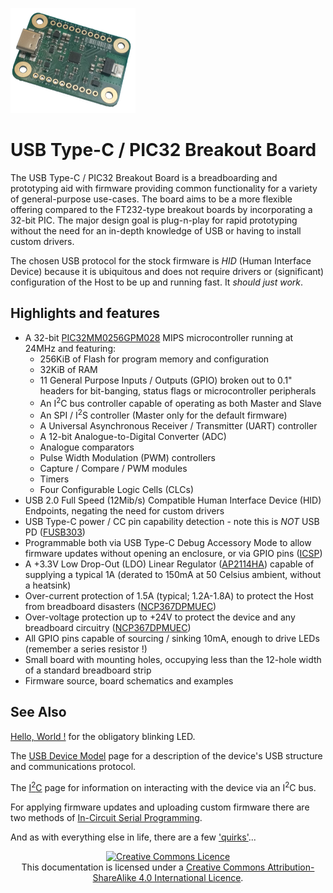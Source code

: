 ![The USB Type-C / PIC32 Breakout Board](Home-Board-200x168.png)

# USB Type-C / PIC32 Breakout Board
The USB Type-C / PIC32 Breakout Board is a breadboarding and prototyping aid with firmware providing common functionality for a variety of general-purpose
use-cases.  The board aims to be a more flexible offering compared to the FT232-type breakout boards by incorporating a 32-bit PIC.  The major design goal is
plug-n-play for rapid prototyping without the need for an in-depth knowledge of USB or having to install custom drivers.

The chosen USB protocol for the stock firmware is _HID_ (Human Interface Device) because it is ubiquitous and does not require drivers or (significant)
configuration of the Host to be up and running fast.  It _should just work_.

## Highlights and features
  - A 32-bit [PIC32MM0256GPM028](https://github.com/lophtware/UsbCPic32Breakout/blob/master/doc/datasheets/mcu/PIC32MM0256GPM028.pdf) MIPS microcontroller running at 24MHz and featuring:
    - 256KiB of Flash for program memory and configuration
    - 32KiB of RAM
    - 11 General Purpose Inputs / Outputs (GPIO) broken out to 0.1" headers for bit-banging, status flags or microcontroller peripherals
    - An I<sup>2</sup>C bus controller capable of operating as both Master and Slave
    - An SPI / I<sup>2</sup>S controller (Master only for the default firmware)
    - A Universal Asynchronous Receiver / Transmitter (UART) controller
    - A 12-bit Analogue-to-Digital Converter (ADC)
    - Analogue comparators
    - Pulse Width Modulation (PWM) controllers
    - Capture / Compare / PWM modules
    - Timers
    - Four Configurable Logic Cells (CLCs)
  - USB 2.0 Full Speed (12Mib/s) Compatible Human Interface Device (HID) Endpoints, negating the need for custom drivers
  - USB Type-C power / CC pin capability detection - note this is _NOT_ USB PD ([FUSB303](https://github.com/lophtware/UsbCPic32Breakout/blob/master/doc/datasheets/usb/FUSB303.pdf))
  - Programmable both via USB Type-C Debug Accessory Mode to allow firmware updates without opening an enclosure, or via GPIO pins ([ICSP](Icsp.md))
  - A +3.3V Low Drop-Out (LDO) Linear Regulator ([AP2114HA](https://github.com/lophtware/UsbCPic32Breakout/blob/master/doc/datasheets/power/AP2114HA-1.2TRG1.pdf)) capable of supplying a typical 1A (derated to 150mA at 50 Celsius ambient, without a heatsink)
  - Over-current protection of 1.5A (typical; 1.2A-1.8A) to protect the Host from breadboard disasters ([NCP367DPMUEC](https://github.com/lophtware/UsbCPic32Breakout/blob/master/doc/datasheets/usb/NCP367DPMUEC.pdf))
  - Over-voltage protection up to +24V to protect the device and any breadboard circuitry ([NCP367DPMUEC](https://github.com/lophtware/UsbCPic32Breakout/blob/master/doc/datasheets/usb/NCP367DPMUEC.pdf))
  - All GPIO pins capable of sourcing / sinking 10mA, enough to drive LEDs (remember a series resistor !)
  - Small board with mounting holes, occupying less than the 12-hole width of a standard breadboard strip
  - Firmware source, board schematics and examples

## See Also
[Hello, World !](HelloWorld.md) for the obligatory blinking LED.

The [USB Device Model](UsbDeviceModel/Interfaces.md) page for a description of the device's USB structure and communications protocol.

The [I<sup>2</sup>C](I2c/Index.md) page for information on interacting with the device via an I<sup>2</sup>C bus.

For applying firmware updates and uploading custom firmware there are two methods of [In-Circuit Serial Programming](Icsp.md).

And as with everything else in life, there are a few ['quirks'](Quirks.md)...

<p align="center">
	<a rel="license" href="https://creativecommons.org/licenses/by-sa/4.0/"><img alt="Creative Commons Licence" style="border-width:0" src="https://i.creativecommons.org/l/by-sa/4.0/88x31.png" /></a><br />This documentation is licensed under a <a rel="license" href="https://creativecommons.org/licenses/by-sa/4.0/">Creative Commons Attribution-ShareAlike 4.0 International Licence</a>.
</p>
